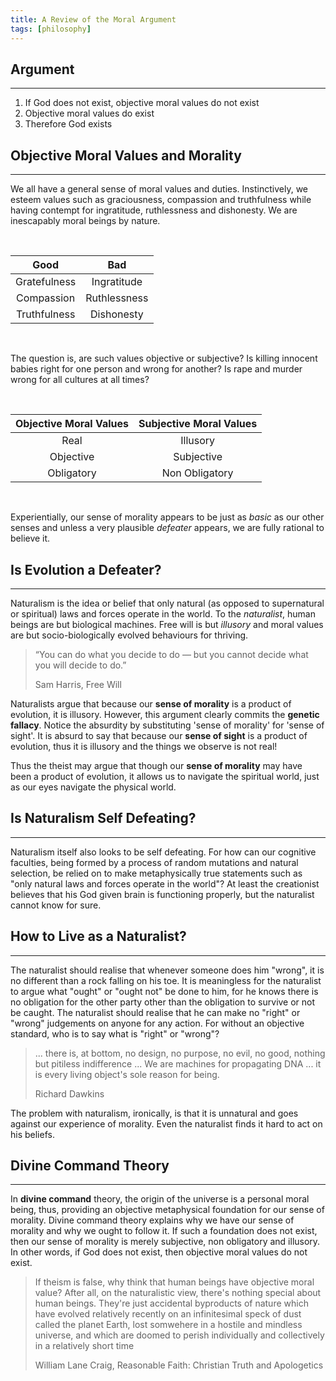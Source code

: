 ```yaml
---
title: A Review of the Moral Argument
tags: [philosophy]
---
```


## Argument
--------------------------------------------------------------------------------

1. If God does not exist, objective moral values do not exist
2. Objective moral values do exist
3. Therefore God exists

## Objective Moral Values and Morality
--------------------------------------------------------------------------------

We all have a general sense of moral values and duties. Instinctively, we esteem values such as graciousness, compassion and truthfulness while having contempt for ingratitude, ruthlessness and dishonesty. We are inescapably moral beings by nature.

<br>

| Good                              | Bad                         |
|:---------------------------------:|:---------------------------:|
| Gratefulness                      | Ingratitude                 |
| Compassion                        | Ruthlessness                |
| Truthfulness                      | Dishonesty                  |

<br>

The question is, are such values objective or subjective? Is killing innocent babies right for one person and wrong for another? Is rape and murder wrong for all cultures at all times? 

<br>

| Objective Moral Values            | Subjective Moral Values     |
|:---------------------------------:|:---------------------------:|
| Real                              | Illusory                    |
| Objective                         | Subjective                  |
| Obligatory                        | Non Obligatory              |

<br>

Experientially, our sense of morality appears to be just as *basic* as our other senses and unless a very plausible *defeater* appears, we are fully rational to believe it.

## Is Evolution a Defeater?
--------------------------------------------------------------------------------

Naturalism is the idea or belief that only natural (as opposed to supernatural or spiritual) laws and forces operate in the world. To the *naturalist*, human beings are but biological machines. Free will is but *illusory* and moral values are but socio-biologically evolved behaviours for thriving. 

> “You can do what you decide to do — but you cannot decide what you will decide to do.” 
>
> Sam Harris, Free Will

Naturalists argue that because our **sense of morality** is a product of evolution, it is illusory. However, this argument clearly commits the **genetic fallacy**. Notice the absurdity by substituting 'sense of morality' for 'sense of sight'. It is absurd to say that because our **sense of sight** is a product of evolution, thus it is illusory and the things we observe is not real!

Thus the theist may argue that though our **sense of morality** may have been a product of evolution, it allows us to navigate the spiritual world, just as our eyes navigate the physical world.

## Is Naturalism Self Defeating?
--------------------------------------------------------------------------------

Naturalism itself also looks to be self defeating. For how can our cognitive faculties, being formed by a process of random mutations and natural selection, be relied on to make metaphysically true statements such as "only natural laws and forces operate in the world"? At least the creationist believes that his God given brain is functioning properly, but the naturalist cannot know for sure.

## How to Live as a Naturalist?
--------------------------------------------------------------------------------

The naturalist should realise that whenever someone does him "wrong", it is no different than a rock falling on his toe. It is meaningless for the naturalist to argue what "ought" or "ought not" be done to him, for he knows there is no obligation for the other party other than the obligation to survive or not be caught. The naturalist should realise that he can make no "right" or "wrong" judgements on anyone for any action. For without an objective standard, who is to say what is "right" or "wrong"? 

> ... there is, at bottom, no design, no purpose, no evil, no good, nothing but pitiless indifference ... We are machines for propagating DNA ... it is every living object's sole reason for being.
>
>Richard Dawkins

The problem with naturalism, ironically, is that it is unnatural and goes against our experience of morality. Even the naturalist finds it hard to act on his beliefs.

## Divine Command Theory
--------------------------------------------------------------------------------

In **divine command** theory, the origin of the universe is a personal moral being, thus, providing an objective metaphysical foundation for our sense of morality. Divine command theory explains why we have our sense of morality and why we ought to follow it. If such a foundation does not exist, then our sense of morality is merely subjective, non obligatory and illusory. In other words, if God does not exist, then objective moral values do not exist.

>If theism is false, why think that human beings have objective moral value? After all, on the naturalistic view, there's nothing special about human beings. They're just accidental byproducts of nature which have evolved relatively recently on an infinitesimal speck of dust called the planet Earth, lost somwehere in a hostile and mindless universe, and which are doomed to perish individually and collectively in a relatively short time
>
>William Lane Craig, Reasonable Faith: Christian Truth and Apologetics
